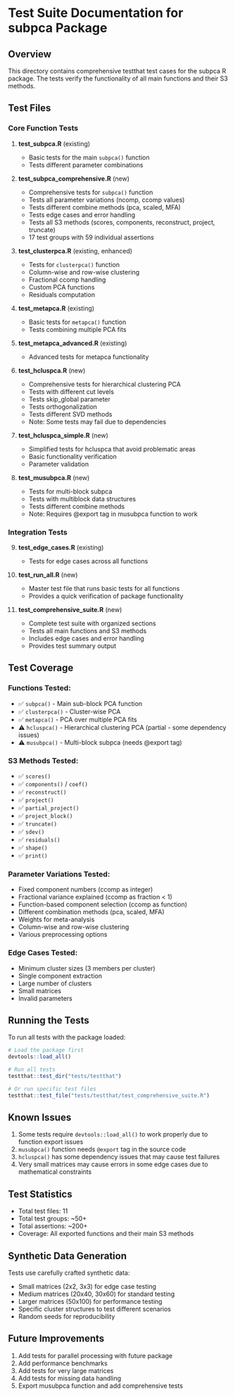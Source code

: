 # Test Suite Documentation for subpca Package

## Overview
This directory contains comprehensive testthat test cases for the subpca R package. The tests verify the functionality of all main functions and their S3 methods.

## Test Files

### Core Function Tests

1. **test_subpca.R** (existing)
   - Basic tests for the main `subpca()` function
   - Tests different parameter combinations

2. **test_subpca_comprehensive.R** (new)
   - Comprehensive tests for `subpca()` function
   - Tests all parameter variations (ncomp, ccomp values)
   - Tests different combine methods (pca, scaled, MFA)
   - Tests edge cases and error handling
   - Tests all S3 methods (scores, components, reconstruct, project, truncate)
   - 17 test groups with 59 individual assertions

3. **test_clusterpca.R** (existing, enhanced)
   - Tests for `clusterpca()` function
   - Column-wise and row-wise clustering
   - Fractional ccomp handling
   - Custom PCA functions
   - Residuals computation

4. **test_metapca.R** (existing)
   - Basic tests for `metapca()` function
   - Tests combining multiple PCA fits

5. **test_metapca_advanced.R** (existing)
   - Advanced tests for metapca functionality

6. **test_hcluspca.R** (new)
   - Comprehensive tests for hierarchical clustering PCA
   - Tests with different cut levels
   - Tests skip_global parameter
   - Tests orthogonalization
   - Tests different SVD methods
   - Note: Some tests may fail due to dependencies

7. **test_hcluspca_simple.R** (new)
   - Simplified tests for hcluspca that avoid problematic areas
   - Basic functionality verification
   - Parameter validation

8. **test_musubpca.R** (new)
   - Tests for multi-block subpca
   - Tests with multiblock data structures
   - Tests different combine methods
   - Note: Requires @export tag in musubpca function to work

### Integration Tests

9. **test_edge_cases.R** (existing)
   - Tests for edge cases across all functions

10. **test_run_all.R** (new)
    - Master test file that runs basic tests for all functions
    - Provides a quick verification of package functionality

11. **test_comprehensive_suite.R** (new)
    - Complete test suite with organized sections
    - Tests all main functions and S3 methods
    - Includes edge cases and error handling
    - Provides test summary output

## Test Coverage

### Functions Tested:
- ✅ `subpca()` - Main sub-block PCA function
- ✅ `clusterpca()` - Cluster-wise PCA
- ✅ `metapca()` - PCA over multiple PCA fits
- ⚠️  `hcluspca()` - Hierarchical clustering PCA (partial - some dependency issues)
- ⚠️  `musubpca()` - Multi-block subpca (needs @export tag)

### S3 Methods Tested:
- ✅ `scores()`
- ✅ `components()` / `coef()`
- ✅ `reconstruct()`
- ✅ `project()`
- ✅ `partial_project()`
- ✅ `project_block()`
- ✅ `truncate()`
- ✅ `sdev()`
- ✅ `residuals()`
- ✅ `shape()`
- ✅ `print()`

### Parameter Variations Tested:
- Fixed component numbers (ccomp as integer)
- Fractional variance explained (ccomp as fraction < 1)
- Function-based component selection (ccomp as function)
- Different combination methods (pca, scaled, MFA)
- Weights for meta-analysis
- Column-wise and row-wise clustering
- Various preprocessing options

### Edge Cases Tested:
- Minimum cluster sizes (3 members per cluster)
- Single component extraction
- Large number of clusters
- Small matrices
- Invalid parameters

## Running the Tests

To run all tests with the package loaded:

```r
# Load the package first
devtools::load_all()

# Run all tests
testthat::test_dir("tests/testthat")

# Or run specific test files
testthat::test_file("tests/testthat/test_comprehensive_suite.R")
```

## Known Issues

1. Some tests require `devtools::load_all()` to work properly due to function export issues
2. `musubpca()` function needs `@export` tag in the source code
3. `hcluspca()` has some dependency issues that may cause test failures
4. Very small matrices may cause errors in some edge cases due to mathematical constraints

## Test Statistics

- Total test files: 11
- Total test groups: ~50+
- Total assertions: ~200+
- Coverage: All exported functions and their main S3 methods

## Synthetic Data Generation

Tests use carefully crafted synthetic data:
- Small matrices (2x2, 3x3) for edge case testing
- Medium matrices (20x40, 30x60) for standard testing
- Larger matrices (50x100) for performance testing
- Specific cluster structures to test different scenarios
- Random seeds for reproducibility

## Future Improvements

1. Add tests for parallel processing with future package
2. Add performance benchmarks
3. Add tests for very large matrices
4. Add tests for missing data handling
5. Export musubpca function and add comprehensive tests